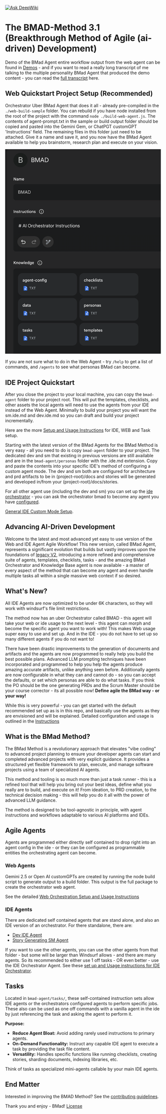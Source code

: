 [![Ask DeepWiki](https://deepwiki.com/badge.svg)](https://deepwiki.com/chenjackle45/BMAD-METHOD-Chinese)

# The BMAD-Method 3.1 (Breakthrough Method of Agile (ai-driven) Development)

Demo of the BMad Agent entire workflow output from the web agent can be found in [Demos](./demos/readme.md) - and if you want to read a really long transcript of me talking to the multiple personality BMad Agent that produced the demo content - you can read the [full transcript](https://gemini.google.com/share/41fb640b63b0) here.

## Web Quickstart Project Setup (Recommended)

Orchestrator Uber BMad Agent that does it all - already pre-compiled in the `./web-build-sample` folder. You can rebuild if you have node installed from the root of the project with the command `node ./build-web-agent.js`. The contents of agent-prompt.txt in the sample or build output folder should be copied and pasted into the Gemini Gem, or ChatPGT customGPT 'Instructions' field. The remaining files in this folder just need to be attached. Give it a name and save it, and you now have the BMad Agent available to help you brainstorm, research plan and execute on your vision.

![image info](./docs/images/gem-setup.png)

If you are not sure what to do in the Web Agent - try `/help` to get a list of commands, and `/agents` to see what personas BMad can become.

## IDE Project Quickstart

After you close the project to your local machine, you can copy the `bmad-agent` folder to your project root. This will put the templates, checklists, and other assets the local agents will need to use the agents from your IDE instead of the Web Agent. Minimally to build your project you will want the sm.ide.md and dev.ide.md so you can draft and build your project incrementally.

Here are the more [Setup and Usage Instructions](./docs/instruction.md) for IDE, WEB and Task setup.

Starting with the latest version of the BMad Agents for the BMad Method is very easy - all you need to do is copy `bmad-agent` folder to your project. The dedicated dev and sm that existing in previous versions are still available and are in the `bmad-agent/personas` folder with the .ide.md extension. Copy and paste the contents into your specific IDE's method of configuring a custom agent mode. The dev and sm both are configured for architecture and prd artifacts to be in (project-root)/docs and stories will be generated and developed in/from your (project-root)/docs/stories.

For all other agent use (including the dev and sm) you can set up the [ide orchestrator](bmad-agent/bmad-agent.ide.md) - you can ask the orchestrator bmad to become any agent you have [configured](bmad-agent/bmad-orchestrator.ide.cfg.md).

[General IDE Custom Mode Setup](./docs/ide-setup.md).

## Advancing AI-Driven Development

Welcome to the latest and most advanced yet easy to use version of the Web and IDE Agent Agile Workflow! This new version, called BMad Agent, represents a significant evolution that builds but vastly improves upon the foundations of [legacy V2](./legacy-archive/V2/), introducing a more refined and comprehensive suite of agents, templates, checklists, tasks - and the amazing BMad Orchestrator and Knowledge Base agent is now available - a master of every aspect of the method that can become any agent and even handle multiple tasks all within a single massive web context if so desired.

## What's New?

All IDE Agents are now optimized to be under 6K characters, so they will work with windsurf's file limit restrictions.

The method now has an uber Orchestrator called BMAD - this agent will take your web or ide usage to the next level - this agent can morph and become the specific agent you want to work with! This makes Web usage super easy to use and set up. And in the IDE - you do not have to set up so many different agents if you do not want to!

There have been drastic improvements to the generation of documents and artifacts and the agents are now programmed to really help you build the best possible plans. Advanced LLM prompting techniques have been incorporated and programmed to help you help the agents produce amazing accurate artifacts, unlike anything seen before. Additionally agents are now configurable in what they can and cannot do - so you can accept the defaults, or set which personas are able to do what tasks. If you think the PO should be the one generating PRDs and the Scrum Master should be your course corrector - its all possible now! **Define agile the BMad way - or your way!**

While this is very powerful - you can get started with the default recommended set up as is in this repo, and basically use the agents as they are envisioned and will be explained. Detailed configuration and usage is outlined in the [Instructions](./docs/instruction.md)

## What is the BMad Method?

The BMad Method is a revolutionary approach that elevates "vibe coding" to advanced project planning to ensure your developer agents can start and completed advanced projects with very explicit guidance. It provides a structured yet flexible framework to plan, execute, and manage software projects using a team of specialized AI agents.

This method and tooling is so much more than just a task runner - this is a refined tool that will help you bring out your best ideas, define what you really are to build, and execute on it! From ideation, to PRD creation, to the technical decision making - this will help you do it all with the power of advanced LLM guidance.

The method is designed to be tool-agnostic in principle, with agent instructions and workflows adaptable to various AI platforms and IDEs.

## Agile Agents

Agents are programmed either directly self contained to drop right into an agent config in the ide - or they can be configured as programmable entities the orchestrating agent can become.

### Web Agents

Gemini 2.5 or Open AI customGPTs are created by running the node build script to generate output to a build folder. This output is the full package to create the orchestrator web agent.

See the detailed [Web Orchestration Setup and Usage Instructions](./docs/instruction.md#setting-up-web-agent-orchestrator)

### IDE Agents

There are dedicated self contained agents that are stand alone, and also an IDE version of an orchestrator. For there standalone, there are:

- [Dev IDE Agent](bmad-agent/personas/dev.ide.md)
- [Story Generating SM Agent](bmad-agent/personas/sm.ide.md)

If you want to use the other agents, you can use the other agents from that folder - but some will be larger than Windsurf allows - and there are many agents. So its recommended to either use 1 off tasks - OR even better - use the IDE Orchestrator Agent. See these [set up and Usage instructions for IDE Orchestrator](./docs/instruction.md#ide-agent-setup-and-usage).

## Tasks

Located in `bmad-agent/tasks/`, these self-contained instruction sets allow IDE agents or the orchestrators configured agents to perform specific jobs. These also can be used as one off commands with a vanilla agent in the ide by just referencing the task and asking the agent to perform it.

**Purpose:**

- **Reduce Agent Bloat:** Avoid adding rarely used instructions to primary agents.
- **On-Demand Functionality:** Instruct any capable IDE agent to execute a task by providing the task file content.
- **Versatility:** Handles specific functions like running checklists, creating stories, sharding documents, indexing libraries, etc.

Think of tasks as specialized mini-agents callable by your main IDE agents.

## End Matter

Interested in improving the BMAD Method? See the [contributing guidelines](docs/CONTRIBUTING.md).

Thank you and enjoy - BMad!
[License](./docs/LICENSE)
